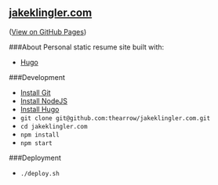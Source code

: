 [jakeklingler.com](http://jakeklingler.com)
--
([View on GitHub Pages](http://thearrow.github.io/jakeklingler.com/))

###About
Personal static resume site built with:
- [Hugo](https://gohugo.io/)


###Development
- [Install Git](https://git-scm.com/)
- [Install NodeJS](https://nodejs.org/en/)
- [Install Hugo](https://gohugo.io/overview/installing/)
- `git clone git@github.com:thearrow/jakeklingler.com.git`
- `cd jakeklingler.com`
- `npm install`
- `npm start`


###Deployment
- `./deploy.sh`
